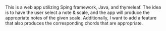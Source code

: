 This is a web app utilizing Sping framework, Java, and thymeleaf. The idea is to have the user select a note & scale, and the app will produce the appropriate notes of the given scale. Additionally, I want to add a feature that also produces the corresponding chords that are appropriate. 
